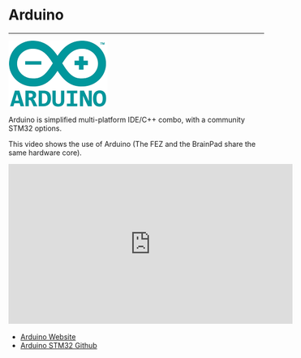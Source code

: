 # Arduino
---
![Arduino Logo](images/arduino_logo_noborder.png)

Arduino is simplified multi-platform IDE/C++ combo, with a community STM32 options. 

This video shows the use of Arduino (The FEZ and the BrainPad share the same hardware core).

<iframe width="560" height="315" src="https://www.youtube.com/embed/CIIIbwWzBDI" frameborder="0" allowfullscreen></iframe>

* [Arduino Website](https://www.arduino.cc/)
* [Arduino STM32 Github](https://github.com/stm32duino)
